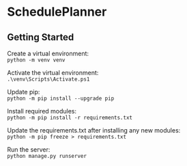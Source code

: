 # SchedulePlanner

## Getting Started

Create a virtual environment:  
`python -m venv venv`

Activate the virtual environment:  
`.\venv\Scripts\Activate.ps1`

Update pip:  
`python -m pip install --upgrade pip`

Install required modules:  
`python -m pip install -r requirements.txt`

Update the requirements.txt after installing any new modules:  
`python -m pip freeze > requirements.txt`

Run the server:  
`python manage.py runserver`
